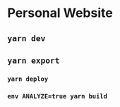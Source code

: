 # Personal Website

## `yarn dev`

## `yarn export`

### `yarn deploy`

### `env ANALYZE=true yarn build`
